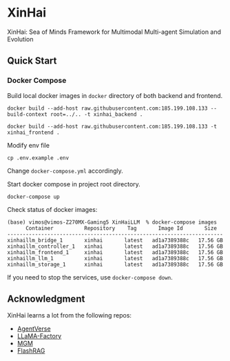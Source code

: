 # XinHai
XinHai: Sea of Minds Framework for Multimodal Multi-agent Simulation and Evolution

## Quick Start

### Docker Compose

Build local docker images in `docker` directory of both backend and frontend.
```shell
docker build --add-host raw.githubusercontent.com:185.199.108.133 --build-context root=../.. -t xinhai_backend .
```

```shell
docker build --add-host raw.githubusercontent.com:185.199.108.133 -t xinhai_frontend .
```

Modify env file
```shell
cp .env.example .env
```

Change `docker-compose.yml` accordingly.

Start docker compose in project root directory.
```shell
docker-compose up
```

Check status of docker images:
```shell
(base) vimos@vimos-Z270MX-Gaming5 XinHaiLLM  % docker-compose images
      Container          Repository    Tag       Image Id       Size
----------------------------------------------------------------------
xinhaillm_bridge_1       xinhai       latest   ad1a7389388c   17.56 GB
xinhaillm_controller_1   xinhai       latest   ad1a7389388c   17.56 GB
xinhaillm_frontend_1     xinhai       latest   ad1a7389388c   17.56 GB
xinhaillm_llm_1          xinhai       latest   ad1a7389388c   17.56 GB
xinhaillm_storage_1      xinhai       latest   ad1a7389388c   17.56 GB
```

If you need to stop the services, use `docker-compose down`.

## Acknowledgment
XinHai learns a lot from the following repos:
* [AgentVerse](https://github.com/OpenBMB/AgentVerse)
* [LLaMA-Factory](https://github.com/hiyouga/LLaMA-Factory)
* [MGM](https://github.com/dvlab-research/MGM)
* [FlashRAG](https://github.com/RUC-NLPIR/FlashRAG)
